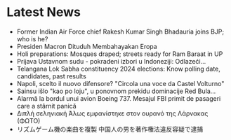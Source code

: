 # Latest News
-  Former Indian Air Force chief Rakesh Kumar Singh Bhadauria joins BJP; who is he?
-  Presiden Macron Dituduh Membahayakan Eropa
-  Holi preparations: Mosques draped; streets ready for Ram Baraat in UP
-  Prijava Ustavnom sudu - pokradeni izbori u Indoneziji: Odlazeći...
-  Telangana Lok Sabha constituency 2024 elections: Know polling date, candidates, past results
-  Napoli, scelto il nuovo difensore? "Circola una voce da Castel Volturno"
-  Sainsu išlo "kao po loju", u ponovnom prekidu dominacije Red Bula...
-  Alarmă la bordul unui avion Boeing 737. Mesajul FBI primit de pasageri care a stârnit panică
-  Διπλή σεληνιακή Άλως εμφανίστηκε στον ουρανό της Λάρνακας (ΦΩΤΟ)
-  リズムゲーム機の楽曲を複製 中国人の男を著作権法違反容疑で逮捕
